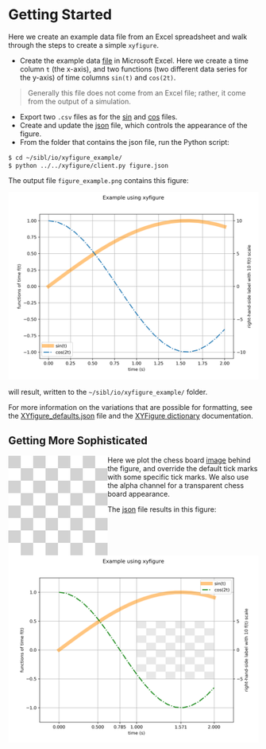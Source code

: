 # Getting Started

Here we create an example data file from an Excel spreadsheet and walk through the steps to create a simple `xyfigure`.

* Create the example data [file](../io/xyfigure_example/t_versus_f_source.xlsx) in Microsoft Excel.  Here we create a time column `t` (the x-axis), and two functions (two different data series for the y-axis) of time columns `sin(t)` and `cos(2t)`.  

> Generally this file does not come from an Excel file; rather, it come from the output of a simulation.
* Export two `.csv` files as for the [sin](../io/xyfigure_example/t_versus_sin_t.csv) and [cos](../io/xyfigure_example/t_versus_cos_2t.csv) files.
* Create and update the [json](../io/xyfigure_example/figure.json) file, which controls the appearance of the figure.
* From the folder that contains the json file, run the Python script:

```console
$ cd ~/sibl/io/xyfigure_example/
$ python ../../xyfigure/client.py figure.json
```

The output file `figure_example.png` contains this figure:

![figure_example](../io/xyfigure_example/figure_example.png)

will result, written to the `~/sibl/io/xyfigure_example/` folder.

For more information on the variations that are possible for formatting, see the [XYfigure_defaults.json](XYFigure_defaults.json) file and the [XYFigure dictionary](XYFigure_dictionary.md) documentation.

## Getting More Sophisticated

Here we plot the chess board [image](../io/xyfigure_example/chess_800_800_px.png) <img align="left" width="200" height="200" src="../io/xyfigure_example/chess_800_800_px.png"> behind the figure, and override the default tick marks with some specific tick marks.  We also use the alpha channel for a transparent chess board appearance.

The [json](../io/xyfigure_example/figure_with_background.json) file results in this figure:

![figure_example](../io/xyfigure_example/figure_with_background.png)
